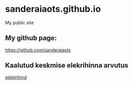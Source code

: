 # sanderaiaots.github.io
My public site
## My github page: 
https://github.com/sanderaiaots

## Kaalutud keskmise elekrihinna arvutus
[elektrihind](hind.html)
